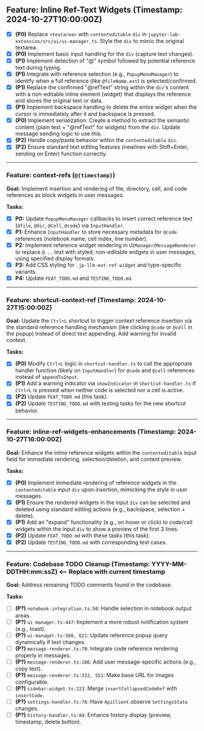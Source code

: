 ## Feature: Inline Ref-Text Widgets (Timestamp: 2024-10-27T10:00:00Z)
- [x] **(P0)** Replace `<textarea>` with `contenteditable` `div` in `jupyter-lab-extension/src/ui/ui-manager.ts`. Style the `div` to mimic the original textarea.
- [x] **(P0)** Implement basic input handling for the `div` (capture text changes).
- [x] **(P1)** Implement detection of "@" symbol followed by potential reference text during typing.
- [x] **(P1)** Integrate with reference selection (e.g., `PopupMenuManager`) to identify when a full reference (like `@fileName.ext`) is selected/confirmed.
- [x] **(P1)** Replace the confirmed "@refText" string within the `div`'s content with a non-editable inline element (widget) that displays the reference and stores the original text or data.
- [x] **(P1)** Implement backspace handling to delete the entire widget when the cursor is immediately after it and backspace is pressed.
- [x] **(P0)** Implement serialization: Create a method to extract the semantic content (plain text + "@refText" for widgets) from the `div`. Update message sending logic to use this.
- [x] **(P2)** Handle copy/paste behavior within the `contenteditable` `div`.
- [x] **(P2)** Ensure standard text editing features (newlines with Shift+Enter, sending on Enter) function correctly.

---

### Feature: context-refs (`@{timestamp}`)

**Goal:** Implement insertion and rendering of file, directory, cell, and code references as block widgets in user messages.

**Tasks:**
- [x] **P0:** Update `PopupMenuManager` callbacks to insert correct reference text (`@file`, `@dir`, `@Cell`, `@code`) via `InputHandler`.
- [x] **P1:** Enhance `InputHandler` to store necessary metadata for `@code` references (notebook name, cell index, line number).
- [x] **P2:** Implement reference widget rendering in `UIManager`/`MessageRenderer` to replace `@...` text with styled, non-editable widgets in user messages, using specified display formats.
- [x] **P3:** Add CSS styling for `.jp-llm-ext-ref-widget` and type-specific variants.
- [x] **P4:** Update `FEAT_TODO.md` and `TESTING_TODO.md`.

---

### Feature: shortcut-context-ref (Timestamp: 2024-10-27T15:00:00Z)

**Goal:** Update the `Ctrl+L` shortcut to trigger context reference insertion via the standard reference handling mechanism (like clicking `@code` or `@cell` in the popup) instead of direct text appending. Add warning for invalid context.

**Tasks:**
- [x] **(P0)** Modify `Ctrl+L` logic in `shortcut-handler.ts` to call the appropriate handler function (likely on `InputHandler`) for `@code` and `@cell` references instead of `appendToInput`.
- [x] **(P1)** Add a warning indicator via `showIndicator` in `shortcut-handler.ts` if `Ctrl+L` is pressed when neither code is selected nor a cell is active.
- [x] **(P2)** Update `FEAT_TODO.md` (this task).
- [x] **(P2)** Update `TESTING_TODO.md` with testing tasks for the new shortcut behavior.

---

### Feature: inline-ref-widgets-enhancements (Timestamp: 2024-10-27T16:00:00Z)

**Goal:** Enhance the inline reference widgets within the `contenteditable` input field for immediate rendering, selection/deletion, and content preview.

**Tasks:**
- [x] **(P0)** Implement immediate rendering of reference widgets in the `contenteditable` input `div` upon insertion, mimicking the style in user messages.
- [x] **(P1)** Ensure the rendered widgets in the input `div` can be selected and deleted using standard editing actions (e.g., backspace, selection + delete).
- [x] **(P1)** Add an "expand" functionality (e.g., on hover or click) to code/cell widgets within the input `div` to show a preview of the first 3 lines.
- [x] **(P2)** Update `FEAT_TODO.md` with these tasks (this task).
- [x] **(P2)** Update `TESTING_TODO.md` with corresponding test cases.

---

### Feature: Codebase TODO Cleanup (Timestamp: YYYY-MM-DDTHH:mm:ssZ)  <-- Replace with current timestamp

**Goal:** Address remaining TODO comments found in the codebase.

**Tasks:**
- [ ] **(P?)** `notebook-integration.ts:50`: Handle selection in notebook output areas.
- [ ] **(P?)** `ui-manager.ts:447`: Implement a more robust notification system (e.g., toast).
- [ ] **(P?)** `ui-manager.ts:568, 621`: Update reference popup query dynamically if text changes.
- [ ] **(P?)** `message-renderer.ts:70`: Integrate code reference rendering properly in messages.
- [ ] **(P?)** `message-renderer.ts:106`: Add user message-specific actions (e.g., copy text).
- [ ] **(P?)** `message-renderer.ts:332, 551`: Make base URL for images configurable.
- [ ] **(P?)** `sidebar-widget.ts:223`: Merge `insertCollapsedCodeRef` with `insertCode`.
- [ ] **(P?)** `settings-handler.ts:76`: Have `ApiClient` observe `SettingsState` changes.
- [ ] **(P?)** `history-handler.ts:84`: Enhance history display (preview, timestamp, delete button).
